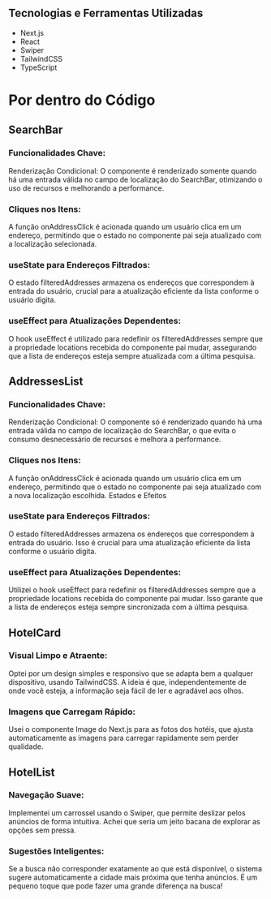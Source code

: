 

## Tecnologias e Ferramentas Utilizadas

- Next.js
- React
- Swiper
- TailwindCSS
- TypeScript


# Por dentro do Código

## SearchBar
### Funcionalidades Chave:

Renderização Condicional:
O componente é renderizado somente quando há uma entrada válida no campo de localização do SearchBar, otimizando o uso de recursos e melhorando a performance.

### Cliques nos Itens:
A função onAddressClick é acionada quando um usuário clica em um endereço, permitindo que o estado no componente pai seja atualizado com a localização selecionada.

### useState para Endereços Filtrados:
O estado filteredAddresses armazena os endereços que correspondem à entrada do usuário, crucial para a atualização eficiente da lista conforme o usuário digita.

### useEffect para Atualizações Dependentes:
O hook useEffect é utilizado para redefinir os filteredAddresses sempre que a propriedade locations recebida do componente pai mudar, assegurando que a lista de endereços esteja sempre atualizada com a última pesquisa.

## AddressesList

### Funcionalidades Chave:
Renderização Condicional:
O componente só é renderizado quando há uma entrada válida no campo de localização do SearchBar, o que evita o consumo desnecessário de recursos e melhora a performance.

### Cliques nos Itens:
A função onAddressClick é acionada quando um usuário clica em um endereço, permitindo que o estado no componente pai seja atualizado com a nova localização escolhida.
Estados e Efeitos

### useState para Endereços Filtrados: 
O estado filteredAddresses armazena os endereços que correspondem à entrada do usuário. Isso é crucial para uma atualização eficiente da lista conforme o usuário digita.

### useEffect para Atualizações Dependentes: 
Utilizei o hook useEffect para redefinir os filteredAddresses sempre que a propriedade locations recebida do componente pai mudar. Isso garante que a lista de endereços esteja sempre sincronizada com a última pesquisa.

## HotelCard

### Visual Limpo e Atraente:
Optei por um design simples e responsivo que se adapta bem a qualquer dispositivo, usando TailwindCSS. A ideia é que, independentemente de onde você esteja, a informação seja fácil de ler e agradável aos olhos.

### Imagens que Carregam Rápido:
Usei o componente Image do Next.js para as fotos dos hotéis, que ajusta automaticamente as imagens para carregar rapidamente sem perder qualidade.

## HotelList

### Navegação Suave:
Implementei um carrossel usando o Swiper, que permite deslizar pelos anúncios de forma intuitiva. Achei que seria um jeito bacana de explorar as opções sem pressa.

### Sugestões Inteligentes:
Se a busca não corresponder exatamente ao que está disponível, o sistema sugere automaticamente a cidade mais próxima que tenha anúncios. É um pequeno toque que pode fazer uma grande diferença na busca!
